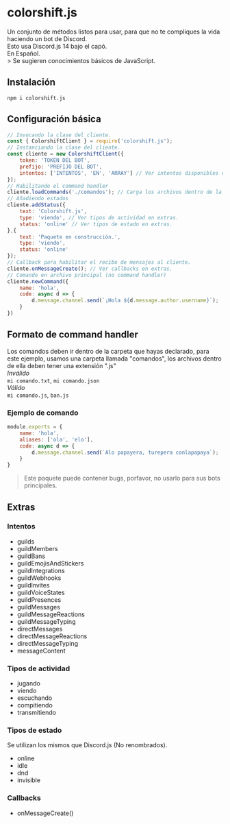 # colorshift.js
Un conjunto de métodos listos para usar, para que no te compliques la vida haciendo un bot de Discord.
<br> Esto usa Discord.js 14 bajo el capó.
<br> En Español.
<br>> Se sugieren conocimientos básicos de JavaScript.

## Instalación
`npm i colorshift.js`
## Configuración básica
```js
// Invocando la clase del cliente.
const { ColorshiftClient } = require('colorshift.js');
// Instanciando la clase del cliente.
const cliente = new ColorshiftClient({
    token: 'TOKEN DEL BOT',
    prefijo: 'PREFIJO DEL BOT',
    intentos: ['INTENTOS', 'EN', 'ARRAY'] // Ver intentos disponibles en extras.
});
// Habilitando el command handler
cliente.loadCommands('./comandos'); // Carga los archivos dentro de la carpeta comandos.
// Añadiendo estados
cliente.addStatus({
    text: 'Colorshift.js',
    type: 'viendo', // Ver tipos de actividad en extras.
    status: 'online' // Ver tipos de estado en extras.
},{
    text: 'Paquete en construcción.',
    type: 'viendo',
    status: 'online'
});
// Callback para habilitar el recibo de mensajes al cliente.
cliente.onMessageCreate(); // Ver callbacks en extras.
// Comando en archivo principal (no command handler)
cliente.newCommand({
    name: 'hola',
    code: async d => {
        d.message.channel.send(`¡Hola ${d.message.author.username}`);
    }
})
```
## Formato de command handler
Los comandos deben ir dentro de la carpeta que hayas declarado, para este ejemplo, usamos una carpeta llamada "comandos", los archivos dentro de ella deben tener una extensión ".js"
<br> *Inválido*
<br> `mi comando.txt`, `mi comando.json`
<br> *Válido*
<br> `mi comando.js`, `ban.js`
### Ejemplo de comando
```js
module.exports = {
    name: 'hola',
    aliases: ['ola', 'elo'],
    code: async d => {
        d.message.channel.send(`Alo papayera, turepera conlapapaya`);
    }
}
```
> Este paquete puede contener bugs, porfavor, no usarlo para sus bots principales.
## Extras
### Intentos
- guilds
- guildMembers
- guildBans
- guildEmojisAndStickers
- guildIntegrations
- guildWebhooks
- guildInvites
- guildVoiceStates
- guildPresences
- guildMessages
- guildMessageReactions
- guildMessageTyping
- directMessages
- directMessageReactions
- directMessageTyping
- messageContent
### Tipos de actividad
- jugando
- viendo
- escuchando
- compitiendo
- transmitiendo
### Tipos de estado
Se utilizan los mismos que Discord.js (No renombrados).
- online
- idle
- dnd
- invisible
### Callbacks
- onMessageCreate()
